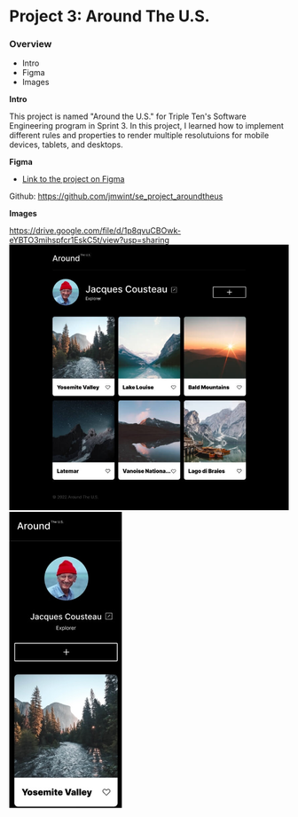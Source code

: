 # Project 3: Around The U.S.

### Overview  

* Intro  
* Figma  
* Images  
  
**Intro**
  
This project is named "Around the U.S." for Triple Ten's Software Engineering program in Sprint 3. In this project, I learned how to implement different rules and properties to render multiple resolutuions for mobile devices, tablets, and desktops. 
  
**Figma**  
  
* [Link to the project on Figma](https://www.figma.com/file/ii4xxsJ0ghevUOcssTlHZv/Sprint-3%3A-Around-the-US?node-id=0%3A1)  

Github: https://github.com/jmwint/se_project_aroundtheus
  
**Images**  
  
https://drive.google.com/file/d/1p8qvuCBOwk-eYBTO3mihspfcr1EskC5t/view?usp=sharing
![alt text](./README.images/Screenshot_26-6-2024_102021_www.figma.com.jpeg)
![alt text](./README.images/Screenshot_26-6-2024_102042_www.figma.com.jpeg)

